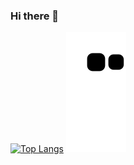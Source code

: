 ### Hi there 👋
[![Top Langs](https://github-readme-stats.vercel.app/api/top-langs/?username=dorukarslan&layout=compact)](https://github.com/dorukarslan/github-readme-stats)
![snake svg](https://github.com/dorukarslan/dorukarslan/blob/output/github-contribution-grid-snake.svg)
<!--
**dorukarslan/dorukarslan** is a ✨ _special_ ✨ repository because its `README.md` (this file) appears on your GitHub profile.

Here are some ideas to get you started:

- 🔭 I’m currently working on ...
- 🌱 I’m currently learning ...
- 👯 I’m looking to collaborate on ...
- 🤔 I’m looking for help with ...
- 💬 Ask me about ...
- 📫 How to reach me: ...
- 😄 Pronouns: ...
- ⚡ Fun fact: ...
- ![snake svg](https://github.com/YOUR_USERNAME/YOUR_USERNAME/blob/output/github-contribution-grid-snake.svg)
